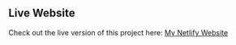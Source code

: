 ## Live Website

Check out the live version of this project here: [My Netlify Website](https://maisondecafe.netlify.app/)
